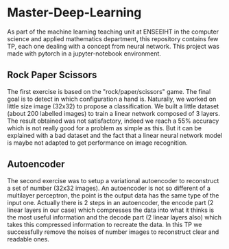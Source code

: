 # Master-Deep-Learning

As part of the machine learning teaching unit at ENSEEIHT in the computer science and applied mathematics department, 
this repository contains few TP, each one dealing with a concept from neural network.
This project was made with pytorch in a jupyter-notebook environment.

## Rock Paper Scissors

The first exercise is based on the "rock/paper/scissors" game. The final goal is to detect in which configuration a hand is.
Naturally, we worked on little size image (32x32) to propose a classification. We built a little dataset (about 200 labelled images) to train a linear network composed of 3 layers. The result obtained was not satisfactory, indeed we reach a 55% accuracy which is not really good for a problem as simple as this. But it can be explained with a bad dataset and the fact that a linear neural network model is maybe not adapted to get performance on image recognition.

## Autoencoder

The second exercise was to setup a variational autoencoder to reconstruct a set of number (32x32 images). An autoencoder is not so different of a multilayer perceptron, the point is the output data has the same type of the input one. Actually there is 2 steps in
an autoencoder, the encode part (2 linear layers in our case) which compresses the data into what it thinks is the most useful information and the decode part (2 linear layers also) which takes this compressed information to recreate the data. In this TP we successfully remove the noises of number images to reconstruct clear and readable ones.

